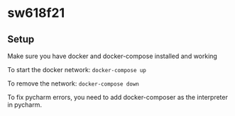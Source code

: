 # sw618f21

## Setup
Make sure you have docker and docker-compose installed and working

To start the docker network:
`docker-compose up`

To remove the network:
`docker-compose down`

To fix pycharm errors, you need to add docker-composer as the interpreter in pycharm.